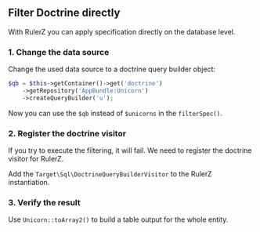 Filter Doctrine directly
------------------------

With RulerZ you can apply specification directly on the database level.

### 1. Change the data source

Change the used data source to a doctrine query builder object:

```php
$qb = $this->getContainer()->get('doctrine')
    ->getRepository('AppBundle:Unicorn')
    ->createQueryBuilder('u');
```

Now you can use the `$qb` instead of `$unicorns` in the `filterSpec()`.

### 2. Register the doctrine visitor

If you try to execute the filtering, it will fail. We need to register the
doctrine visitor for RulerZ.

Add the `Target\Sql\DoctrineQueryBuilderVisitor` to the RulerZ instantiation.

### 3. Verify the result

Use `Unicorn::toArray2()` to build a table output for the whole entity.
